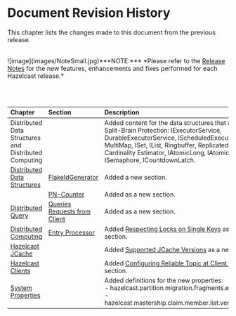 

# Document Revision History

This chapter lists the changes made to this document from the previous release.

<br>
![image](images/NoteSmall.jpg)***NOTE:*** *Please refer to the <a href="http://docs.hazelcast.org/docs/rn/" target="_blank">Release Notes</a> for the new features, enhancements and fixes performed for each Hazelcast release.*

<br></br>

|Chapter|Section|Description|
|:-------|:-------|:-----------|
| Distributed Data Structures and <br> Distributed Computing|| Added content for the data structures that now support Split-Brain Protection: IExecutorService, DurableExecutorService, IScheduledExecutorService, MultiMap, ISet, IList, Ringbuffer, Replicated Map, Cardinality Estimator, IAtomicLong, IAtomicReference, ISemaphore, ICountdownLatch.
|[Distributed Data Structures](#distributed-data-structures)|[FlakeIdGenerator](#flakeidgenerator)| Added a new section.
||[PN-Counter](#pn-counter)| Added as a new section.
|[Distributed Query](#distributed-query)|[Queries Requests from Client](#query-requests-from-clients)|Added as a new section.|
|[Distributed Computing](#distributed-computing)|[Entry Processor](#entry-processor)|Added [Respecting Locks on Single Keys](#respecting-locks-on-single-keys) as a new section.
| [Hazelcast JCache](#hazelcast-jcache)||Added [Supported JCache Versions](#supported-jcache-versions) as a new section.
|[Hazelcast Clients](#hazelcast-clients)||Added [Configuring Reliable Topic at Client Side](#configuring-reliable-topic-at-client-side) as a new section.
|[System Properties](#system-properties)||Added definitions for the new properties: <br> - hazelcast.partition.migration.fragments.enabled <br> - hazelcast.mastership.claim.member.list.version.increment |
